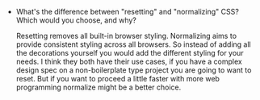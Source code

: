 * What's the difference between "resetting" and "normalizing" CSS? Which would you choose, and why?

  Resetting removes all built-in browser styling.  Normalizing aims to provide consistent styling across all browsers.  So instead of adding all the decorations yourself you would add the different styling for your needs.  I think they both have their use cases, if you have a complex design spec on a non-boilerplate type project you are going to want to reset.  But if you want to proceed a little faster with more web programming normalize might be a better choice.
